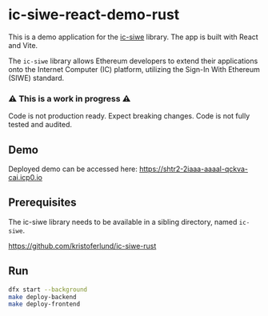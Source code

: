 # ic-siwe-react-demo-rust

This is a demo application for the [ic-siwe](https://github.com/kristoferlund/ic-siwe-rust) library. The app is built with React and Vite.

The `ic-siwe` library allows Ethereum developers to extend their applications onto the Internet Computer (IC) platform, utilizing the Sign-In With Ethereum (SIWE) standard.

### ⚠️ This is a work in progress ⚠️

Code is not production ready. Expect breaking changes. Code is not fully tested and audited.

## Demo

Deployed demo can be accessed here: https://shtr2-2iaaa-aaaal-qckva-cai.icp0.io

## Prerequisites

The ic-siwe library needs to be available in a sibling directory, named `ic-siwe`.

https://github.com/kristoferlund/ic-siwe-rust

## Run

```bash
dfx start --background
make deploy-backend
make deploy-frontend
```
